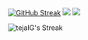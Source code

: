  
[![GitHub Streak](https://streak-stats.demolab.com?user=tejaIG&theme=gruvbox)](https://git.io/streak-stats) 
![](https://raw.githubusercontent.com/tejaIG/cf-stats/main/output/light_card.svg#gh-dark-mode-only)
![](https://raw.githubusercontent.com/tejaIG/cf-stats/main/output/light_card.svg)

<!--<img src="https://github-readme-stats.vercel.app/api/top-langs?username=tejaIG&show_icons=true&locale=en&layout=compact&theme=chartreuse-dark" alt="ovi" />-->

![tejaIG's Streak](https://github-readme-streak-stats.herokuapp.com/?user=tejaIG&theme=tokyonight&hide_border=true)

<!--
**tejaIG/tejaIG** is a ✨ _special_ ✨ repository because its `README.md` (this file) appears on your GitHub profile.

Here are some ideas to get you started:

- 🔭 I’m currently working on ...
- 🌱 I’m currently learning ...
- 👯 I’m looking to collaborate on ...
- 🤔 I’m looking for help with ...
- 💬 Ask me about ...
- 📫 How to reach me: ...
- 😄 Pronouns: ...
- ⚡ Fun fact: ...
-->
